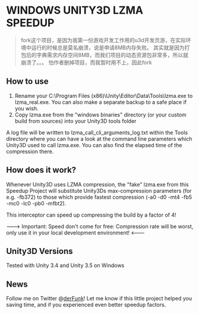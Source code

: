 WINDOWS UNITY3D LZMA SPEEDUP
=============================
>   fork这个项目，是因为我第一份游戏开发工作用的u3d开发页游，在实际环境中运行的时候总是莫名崩溃，说是申请8MB内存失败。
    其实就是因为打包后的字典需求内存空间8MB，而我们项目的动态资源包非常多，所以就崩溃了。。。
    怕作者删掉项目，而我暂时用不上，因此fork

How to use
----------
1. Rename your C:\Program Files (x86)\Unity\Editor\Data\Tools\lzma.exe to lzma_real.exe. You can also make a separate backup to a safe place if you wish.
2. Copy lzma.exe from the "windows binaries" directory (or your custom build from sources) into your Unity3D tools folder

A log file will be written to lzma_call_cli_arguments_log.txt within the Tools directory where you can have a look at the command line parameters which Unity3D used to call lzma.exe. You can also find the elapsed time of the compression there.

How does it work?
-----------------
Whenever Unity3D uses LZMA compression, the "fake" lzma.exe from this Speedup Project will substitute Unity3Ds max-compression parameters (for e.g. -fb372) to those which provide fastest compression (-a0 -d0 -mt4 -fb5 -mc0 -lc0 -pb0 -mfbt2).

This interceptor can speed up compressing the build by a factor of 4!

---> Important: Speed don't come for free: Compression rate will be worst, only use it in your local development environment! <---

Unity3D Versions
----------------------------
Tested with Unity 3.4 and Unity 3.5 on Windows

News
----
Follow me on Twitter @[derFunk]! Let me know if this little project helped you saving time, and if you experienced even better speedup factors.

[derFunk]: http://twitter.com/derFunk
